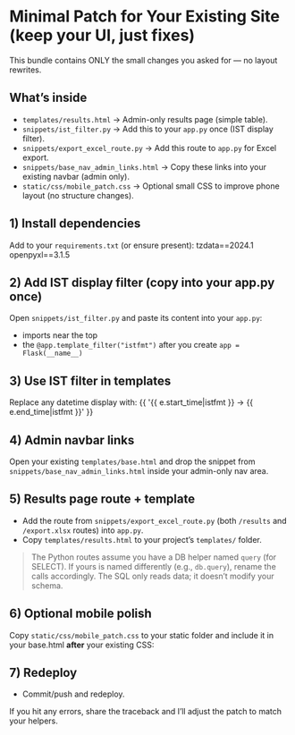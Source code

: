 # Minimal Patch for Your Existing Site (keep your UI, just fixes)

This bundle contains ONLY the small changes you asked for — no layout rewrites.

## What’s inside
- `templates/results.html` → Admin-only results page (simple table).
- `snippets/ist_filter.py` → Add this to your `app.py` once (IST display filter).
- `snippets/export_excel_route.py` → Add this route to `app.py` for Excel export.
- `snippets/base_nav_admin_links.html` → Copy these links into your existing navbar (admin only).
- `static/css/mobile_patch.css` → Optional small CSS to improve phone layout (no structure changes).

## 1) Install dependencies
Add to your `requirements.txt` (or ensure present):
tzdata==2024.1
openpyxl==3.1.5

## 2) Add IST display filter (copy into your app.py once)
Open `snippets/ist_filter.py` and paste its content into your `app.py`:
- imports near the top
- the `@app.template_filter("istfmt")` after you create `app = Flask(__name__)`

## 3) Use IST filter in templates
Replace any datetime display with:
{{ '{{ e.start_time|istfmt }} → {{ e.end_time|istfmt }}' }}

## 4) Admin navbar links
Open your existing `templates/base.html` and drop the snippet from `snippets/base_nav_admin_links.html`
inside your admin-only nav area.

## 5) Results page route + template
- Add the route from `snippets/export_excel_route.py` (both `/results` and `/export.xlsx` routes) into `app.py`.
- Copy `templates/results.html` to your project’s `templates/` folder.

> The Python routes assume you have a DB helper named `query` (for SELECT).
> If yours is named differently (e.g., `db.query`), rename the calls accordingly.
> The SQL only reads data; it doesn’t modify your schema.

## 6) Optional mobile polish
Copy `static/css/mobile_patch.css` to your static folder and include it in your base.html **after** your existing CSS:
<link rel="stylesheet" href="{{ '{{ url_for(''static'', filename=''css/mobile_patch.css'') }}' }}">

## 7) Redeploy
- Commit/push and redeploy.

If you hit any errors, share the traceback and I’ll adjust the patch to match your helpers.
